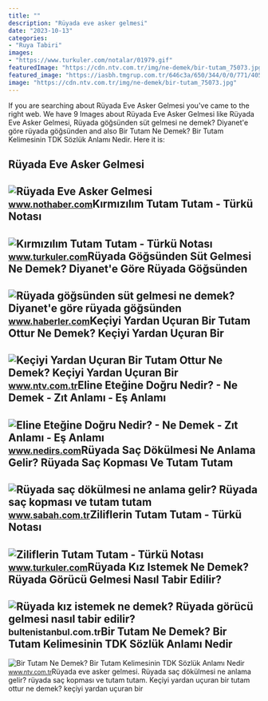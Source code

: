 ```yaml
---
title: ""
description: "Rüyada eve asker gelmesi"
date: "2023-10-13"
categories:
- "Ruya Tabiri"
images:
- "https://www.turkuler.com/notalar/01979.gif"
featuredImage: "https://cdn.ntv.com.tr/img/ne-demek/bir-tutam_75073.jpg"
featured_image: "https://iasbh.tmgrup.com.tr/646c3a/650/344/0/0/771/405?u=https://isbh.tmgrup.com.tr/sbh/2019/10/16/ruyada-sac-dokulmesi-ne-anlama-gelir-ruyada-sac-kesmek-anlami-1571229076901.jpg"
image: "https://cdn.ntv.com.tr/img/ne-demek/bir-tutam_75073.jpg"
---
```


If you are searching about Rüyada Eve Asker Gelmesi you've came to the right web. We have 9 Images about Rüyada Eve Asker Gelmesi like Rüyada Eve Asker Gelmesi, Rüyada göğsünden süt gelmesi ne demek? Diyanet'e göre rüyada göğsünden and also Bir Tutam Ne Demek? Bir Tutam Kelimesinin TDK Sözlük Anlamı Nedir. Here it is:

Rüyada Eve Asker Gelmesi
------------------------

 ![Rüyada Eve Asker Gelmesi](https://i.nothaber.com/storage/files/images/2021/08/27/ruyada-eve-asker-gelmesi-ne-demek-1080x1920-6128d24474796.jpg) <small>www.nothaber.com</small>Kırmızılım Tutam Tutam - Türkü Notası
-------------------------------------

 ![Kırmızılım Tutam Tutam - Türkü Notası](https://www.turkuler.com/notalar/01979.gif) <small>www.turkuler.com</small>Rüyada Göğsünden Süt Gelmesi Ne Demek? Diyanet'e Göre Rüyada Göğsünden
----------------------------------------------------------------------

 ![Rüyada göğsünden süt gelmesi ne demek? Diyanet'e göre rüyada göğsünden](https://i.hbrcdn.com/haber/2022/10/05/ruyada-gogsunden-sut-gelmesi-ne-anlama-gelir-15335330_6420_amp.jpg) <small>www.haberler.com</small>Keçiyi Yardan Uçuran Bir Tutam Ottur Ne Demek? Keçiyi Yardan Uçuran Bir
-----------------------------------------------------------------------

 ![Keçiyi Yardan Uçuran Bir Tutam Ottur Ne Demek? Keçiyi Yardan Uçuran Bir](https://cdn.ntv.com.tr/img/ne-demek/keciyi-yardan-ucuran-bir-tutam-ottur_43351.jpg) <small>www.ntv.com.tr</small>Eline Eteğine Doğru Nedir? - Ne Demek - Zıt Anlamı - Eş Anlamı
--------------------------------------------------------------

 ![Eline Eteğine Doğru Nedir? - Ne Demek - Zıt Anlamı - Eş Anlamı](https://www.nedirs.com/wp-content/uploads/2022/02/Eline-Etegine-Dogru.jpg) <small>www.nedirs.com</small>Rüyada Saç Dökülmesi Ne Anlama Gelir? Rüyada Saç Kopması Ve Tutam Tutam
-----------------------------------------------------------------------

 ![Rüyada saç dökülmesi ne anlama gelir? Rüyada saç kopması ve tutam tutam](https://iasbh.tmgrup.com.tr/646c3a/650/344/0/0/771/405?u=https://isbh.tmgrup.com.tr/sbh/2019/10/16/ruyada-sac-dokulmesi-ne-anlama-gelir-ruyada-sac-kesmek-anlami-1571229076901.jpg) <small>www.sabah.com.tr</small>Ziliflerin Tutam Tutam - Türkü Notası
-------------------------------------

 ![Ziliflerin Tutam Tutam - Türkü Notası](https://www.turkuler.com/notalar/02371.gif) <small>www.turkuler.com</small>Rüyada Kız Istemek Ne Demek? Rüyada Görücü Gelmesi Nasıl Tabir Edilir?
----------------------------------------------------------------------

 ![Rüyada kız istemek ne demek? Rüyada görücü gelmesi nasıl tabir edilir?](https://bultenistanbul.com.tr/images/haberler/ruumlyada-kiz-istemek-ne-demek-ruumlyada-goumlruumlcuuml-gelmesi-nasil-tabir-edilir.jpg) <small>bultenistanbul.com.tr</small>Bir Tutam Ne Demek? Bir Tutam Kelimesinin TDK Sözlük Anlamı Nedir
-----------------------------------------------------------------

 ![Bir Tutam Ne Demek? Bir Tutam Kelimesinin TDK Sözlük Anlamı Nedir](https://cdn.ntv.com.tr/img/ne-demek/bir-tutam_75073.jpg) <small>www.ntv.com.tr</small>Rüyada eve asker gelmesi. Rüyada saç dökülmesi ne anlama gelir? rüyada saç kopması ve tutam tutam. Keçiyi yardan uçuran bir tutam ottur ne demek? keçiyi yardan uçuran bir
